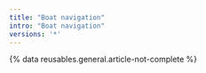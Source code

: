 ```yaml
---
title: "Boat navigation"
intro: "Boat navigation"
versions: '*'
---
```

{% data reusables.general.article-not-complete %}